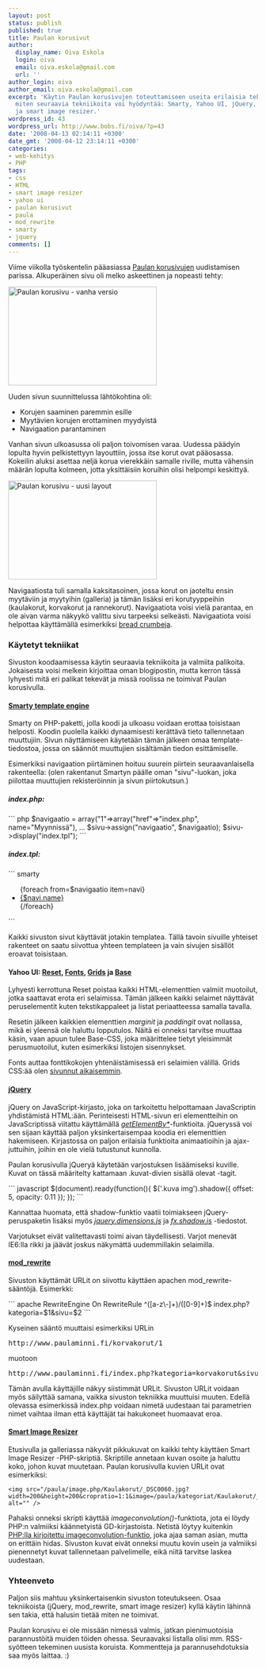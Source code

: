 ```yaml
---
layout: post
status: publish
published: true
title: Paulan korusivut
author:
  display_name: Oiva Eskola
  login: oiva
  email: oiva.eskola@gmail.com
  url: ''
author_login: oiva
author_email: oiva.eskola@gmail.com
excerpt: 'Käytin Paulan korusivujen toteuttamiseen useita erilaisia tekniikoita. Kerron
  miten seuraavia tekniikoita voi hyödyntää: Smarty, Yahoo UI, jQuery, mod_rewrite
  ja smart image resizer.'
wordpress_id: 43
wordpress_url: http://www.bobs.fi/oiva/?p=43
date: '2008-04-13 02:14:11 +0300'
date_gmt: '2008-04-12 23:14:11 +0300'
categories:
- web-kehitys
- PHP
tags:
- css
- HTML
- smart image resizer
- yahoo ui
- paulan korusivut
- paula
- mod_rewrite
- smarty
- jquery
comments: []
---
```

<p>Viime viikolla työskentelin pääasiassa <a href="http://www.paulaminni.fi">Paulan korusivujen</a> uudistamisen parissa. Alkuperäinen sivu oli melko askeettinen ja nopeasti tehty:</p>
<p><a href='{{ site.baseurl }}/images/2008/04/screenshot.jpg'><img src="{{ site.baseurl }}/images/2008/04/screenshot-300x199.jpg" alt="Paulan korusivu - vanha versio" title="Paulan korusivu - vanha versio" width="300" height="199" class="alignleft size-medium wp-image-44" /></a></p>
<p>Uuden sivun suunnittelussa lähtökohtina oli:</p>
<ul>
<li>Korujen saaminen paremmin esille</li>
<li>Myytävien korujen erottaminen myydyistä</li>
<li>Navigaation parantaminen</li>
</ul>
<p>Vanhan sivun ulkoasussa oli paljon toivomisen varaa. Uudessa päädyin lopulta hyvin pelkistettyyn layouttiin, jossa itse korut ovat pääosassa. Kokeilin aluksi asettaa neljä korua vierekkäin samalle riville, mutta vähensin määrän lopulta kolmeen, jotta yksittäisiin koruihin olisi helpompi keskittyä.</p>
<p><a href='{{ site.baseurl }}/images/2008/04/screenshot2.jpg'><img src="{{ site.baseurl }}/images/2008/04/screenshot2-300x199.jpg" alt="Paulan korusivu - uusi layout" title="Paulan korusivu" width="300" height="199" class="alignnone size-medium wp-image-45" /></a></p>
<p>Navigaatiosta tuli samalla kaksitasoinen, jossa korut on jaoteltu ensin myytäviin ja myytyihin (galleria) ja tämän lisäksi eri korutyyppeihin (kaulakorut, korvakorut ja rannekorut). Navigaatiota voisi vielä parantaa, en ole aivan varma näkyykö valittu sivu tarpeeksi selkeästi. Navigaatiota voisi helpottaa käyttämällä esimerkiksi <a href="http://en.wikipedia.org/wiki/Breadcrumb_(navigation)">bread crumbeja</a>.<br />
<a id="more"></a><a id="more-43"></a></p>
<h3>Käytetyt tekniikat</h3>
<p>Sivuston koodaamisessa käytin seuraavia tekniikoita ja valmiita palikoita. Jokaisesta voisi melkein kirjoittaa oman blogipostin, mutta kerron tässä lyhyesti mitä eri palikat tekevät ja missä roolissa ne toimivat Paulan korusivulla.</p>
<h4><a href="http://www.smarty.net/">Smarty template engine</a></h4>
<p>Smarty on PHP-paketti, jolla koodi ja ulkoasu voidaan erottaa toisistaan helposti. Koodin puolella kaikki dynaamisesti kerättävä tieto tallennetaan muuttujiin. Sivun näyttämiseen käytetään tämän jälkeen omaa template-tiedostoa, jossa on säännöt muuttujien sisältämän tiedon esittämiselle. </p>
<p>Esimerkiksi navigaation piirtäminen hoituu suurein piirtein seuraavanlaisella rakenteella: (olen rakentanut Smartyn päälle oman "sivu"-luokan, joka piilottaa muuttujien rekisteröinnin ja sivun piirtokutsun.)</p>
<h5>index.php:</h5>
``` php
$navigaatio = array("1"=>array("href"=>"index.php", name="Myynnissä"),
                           ...
$sivu->assign("navigaatio", $navigaatio);
$sivu->display("index.tpl");
```
<h5>index.tpl:</h5>
``` smarty
<ul id="navigaatio">
  {foreach from=$navigaatio item=navi}
    <li><a href="{$navi.href}">{$navi.name}</a></li>
  {/foreach}
</ul>
```
<p>Kaikki sivuston sivut käyttävät jotakin templatea. Tällä tavoin sivuille yhteiset rakenteet on saatu siivottua yhteen templateen ja vain sivujen sisällöt eroavat toisistaan.</p>
<h4>Yahoo UI: <a href="http://developer.yahoo.com/yui/reset/">Reset</a>, <a href="http://developer.yahoo.com/yui/fonts/">Fonts</a>, <a href="http://developer.yahoo.com/yui/grids/">Grids</a> ja <a href="http://developer.yahoo.com/yui/base/">Base</a></h4>
<p>Lyhyesti kerrottuna Reset poistaa kaikki HTML-elementtien valmiit muotoilut, jotka saattavat erota eri selaimissa. Tämän jälkeen kaikki selaimet näyttävät peruselementit kuten tekstikappaleet ja listat periaatteessa samalla tavalla.</p>
<p>Resetin jälkeen kaikkien elementtien <em>marginit</em> ja <em>paddingit</em> ovat nollassa, mikä ei yleensä ole haluttu lopputulos. Näitä ei onneksi tarvitse muuttaa käsin, vaan apuun tulee Base-CSS, joka määrittelee tietyt yleisimmät perusmuotoilut, kuten esimerkiksi listojen sisennykset.</p>
<p>Fonts auttaa fonttikokojen yhtenäistämisessä eri selaimien välillä. Grids CSS:ää olen <a href="http://oivaeskola.fi/2007/12/18/yahoo-ui-grids-css-sommittelutyokalu/">sivunnut aikaisemmin</a>.</p>
<h4><a href="http://jquery.com/">jQuery</a></h4>
<p>jQuery on JavaScript-kirjasto, joka on tarkoitettu helpottamaan JavaScriptin yhdistämistä HTML:ään. Perinteisesti HTML-sivun eri elementteihin on JavaScriptissä viitattu käyttämällä <em><a href="http://jacksleight.com/blog/2008/01/14/getelementsby/">getElementBy*</a></em>-funktioita. jQueryssä voi sen sijaan käyttää paljon yksinkertaisempaa koodia eri elementtien hakemiseen. Kirjastossa on paljon erilaisia funktioita animaatioihin ja ajax-juttuihin, joihin en ole vielä tutustunut kunnolla.</p>
<p>Paulan korusivulla jQueryä käytetään varjostuksen lisäämiseksi kuville. Kuvat on tässä määritelty kattamaan .kuvat-divien sisällä olevat <img>-tagit.</p>
``` javascript
$(document).ready(function(){
  $('.kuva img').shadow({
    offset: 5,
    opacity: 0.11
  });
});
```
<p>Kannattaa huomata, että shadow-funktio vaatii toimiakseen jQuery-peruspaketin lisäksi myös <em><a href="http://dev.jquery.com/view/trunk/plugins/dimensions/jquery.dimensions.js">jquery.dimensions.js</a></em> ja <em><a href="http://dev.jquery.com/view/trunk/fx/fx.shadow.js">fx.shadow.js</a></em> -tiedostot.</p>
<p>Varjotukset eivät valitettavasti toimi aivan täydellisesti. Varjot menevät IE6:lla rikki ja jäävät joskus näkymättä uudemmillakin selaimilla.</p>
<h4><a href="http://wettone.com/code/clean-urls">mod_rewrite</a></h4>
<p>Sivuston käyttämät URLit on siivottu käyttäen apachen mod_rewrite-sääntöjä. Esimerkki:</p>
``` apache
RewriteEngine On
RewriteRule ^([a-z\-]+)/([0-9]+)$ index.php?kategoria=$1&sivu=$2
```
<p>Kyseinen sääntö muuttaisi esimerkiksi URLin</p>
<pre>http://www.paulaminni.fi/korvakorut/1</pre>
<p>muotoon</p>
<pre>http://www.paulaminni.fi/index.php?kategoria=korvakorut&sivu=1</pre>
<p>Tämän avulla käyttäjille näkyy siistimmät URLit. Sivuston URLit voidaan myös säilyttää samana, vaikka sivuston tekniikka muuttuisi muuten. Edellä olevassa esimerkissä index.php voidaan nimetä uudestaan tai parametrien nimet vaihtaa ilman että käyttäjät tai hakukoneet huomaavat eroa.</p>
<h4><a href="http://shiftingpixel.com/2008/03/03/smart-image-resizer/">Smart Image Resizer</a></h4>
<p>Etusivulla ja galleriassa näkyvät pikkukuvat on kaikki tehty käyttäen Smart Image Resizer -PHP-skriptiä. Skriptille annetaan kuvan osoite ja haluttu koko, johon kuvat muutetaan. Paulan korusivulla kuvien URLit ovat esimerkiksi:</p>
<pre><code>&lt;img src="/paula/image.php/Kaulakorut/_DSC0060.jpg?width=200&amp;height=200&amp;cropratio=1:1&amp;image=/paula/kategoriat/Kaulakorut/_DSC0060.jpg" alt="" /&gt;</code></pre>
<p>Pahaksi onneksi skripti käyttää <em>imageconvolution()</em>-funktiota, jota ei löydy PHP:n valmiiksi käännetyistä GD-kirjastoista. Netistä löytyy kuitenkin <a href="http://mgccl.com/2007/03/02/simple-replication-of-imageconvolution-function">PHP:lla kirjoitettu imageconvolution-funktio</a>, joka ajaa saman asian, mutta on erittäin hidas. Sivuston kuvat eivät onneksi muutu kovin usein ja valmiiksi pienennetyt kuvat tallennetaan palvelimelle, eikä niitä tarvitse laskea uudestaan.</p>
<h3>Yhteenveto</h3>
<p>Paljon siis mahtuu yksinkertaisenkin sivuston toteutukseen. Osaa tekniikoista (jQuery, mod_rewrite, smart image resizer) kyllä käytin lähinnä sen takia, että halusin tietää miten ne toimivat. </p>
<p>Paulan korusivu ei ole missään nimessä valmis, jatkan pienimuotoisia parannustöitä muiden töiden ohessa. Seuraavaksi listalla olisi mm. RSS-syötteen tekeminen uusista koruista. Kommentteja ja parannusehdotuksia saa myös laittaa. :)</p>
